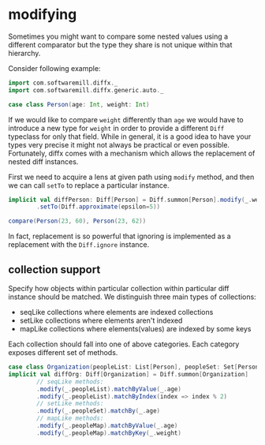 # modifying

Sometimes you might want to compare some nested values using a different comparator but
the type they share is not unique within that hierarchy.

Consider following example:
```scala mdoc
import com.softwaremill.diffx._
import com.softwaremill.diffx.generic.auto._

case class Person(age: Int, weight: Int)
```

If we would like to compare `weight` differently than `age` we would have to introduce a new type for `weight` 
in order to provide a different `Diff` typeclass for only that field. While in general, it is a good idea to have your types 
very precise it might not always be practical or even possible. Fortunately, diffx comes with a mechanism which allows
the replacement of nested diff instances.

First we need to acquire a lens at given path using `modify` method, 
and then we can call `setTo` to replace a particular instance.

```scala mdoc:silent
implicit val diffPerson: Diff[Person] = Diff.summon[Person].modify(_.weight)
        .setTo(Diff.approximate(epsilon=5))
```

```scala mdoc
compare(Person(23, 60), Person(23, 62))
```

In fact, replacement is so powerful that ignoring is implemented as a replacement 
with the `Diff.ignore` instance.


## collection support

Specify how objects within particular collection within particular diff instance should be matched.
We distinguish three main types of collections:
- seqLike collections where elements are indexed collections
- setLike collections where elements aren't indexed
- mapLike collections where elements(values) are indexed by some keys

Each collection should fall into one of above categories. 
Each category exposes different set of methods.

```scala mdoc:silent
case class Organization(peopleList: List[Person], peopleSet: Set[Person], peopleMap: Map[Person, Person])
implicit val diffOrg: Diff[Organization] = Diff.summon[Organization]
        // seqLike methods:
        .modify(_.peopleList).matchByValue(_.age)
        .modify(_.peopleList).matchByIndex(index => index % 2)
        // setLike methods:
        .modify(_.peopleSet).matchBy(_.age)
        // mapLike methods:
        .modify(_.peopleMap).matchByValue(_.age)
        .modify(_.peopleMap).matchByKey(_.weight)
```
